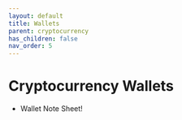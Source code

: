 ```yaml
---
layout: default
title: Wallets
parent: cryptocurrency
has_children: false
nav_order: 5
---
```


# Cryptocurrency Wallets
- Wallet Note Sheet!